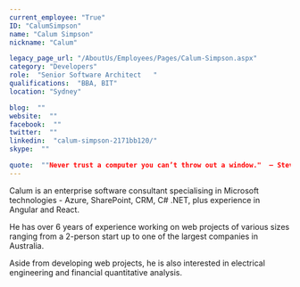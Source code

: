 ```yaml
---
current_employee: "True"
ID: "CalumSimpson"
name: "Calum Simpson"
nickname: "Calum"

legacy_page_url: "/AboutUs/Employees/Pages/Calum-Simpson.aspx"
category: "Developers"
role:  "Senior Software Architect	"
qualifications:  "BBA, BIT"
location: "Sydney"

blog:  ""
website:  ""
facebook:  ""
twitter:  ""
linkedin:  "calum-simpson-2171bb120/"
skype:  ""

quote:  ""Never trust a computer you can’t throw out a window."  — Steve Wozniak"
---
```


​Calum is an enterprise software consultant specialising in Microsoft technologies - Azure, SharePoint, CRM, C# .NET, plus experience in Angular and React. ​

He has over 6 years of experience working on web projects of various sizes ranging from a 2-person start up to one of the largest companies in Australia.  

​Aside from developing web projects, he is also interested in electrical engineering and financial quantitative analysis.  
